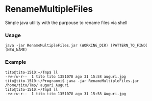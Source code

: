 # RenameMultipleFiles
Simple java utility with the purpouse to rename files via shell
### Usage
```
java -jar RenameMultipleFiles.jar (WORKING_DIR) (PATTERN_TO_FIND) (NEW_NAME)
```
### Example
```
tito@tito-1510:~/Tmp$ ll
-rw-rw-r--  1 tito tito 1351078 ago 31 15:58 auguri.jpg
tito@tito-1510:~/Programmi$ java -jar RenameMultipleFiles.jar /home/tito/Tmp/ auguri Auguri
tito@tito-1510:~/Tmp$ ll
-rw-rw-r--  1 tito tito 1351078 ago 31 15:58 Auguri.jpg
```
